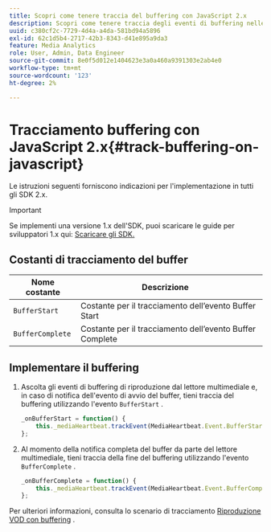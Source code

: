 ```yaml
---
title: Scopri come tenere traccia del buffering con JavaScript 2.x
description: Scopri come tenere traccia degli eventi di buffering nelle app del browser (JS).
uuid: c380cf2c-7729-4d4a-a4da-581bd94a5896
exl-id: 62c1d5b4-2717-42b3-8343-d41e895a9da3
feature: Media Analytics
role: User, Admin, Data Engineer
source-git-commit: 8e0f5d012e1404623e3a0a460a9391303e2ab4e0
workflow-type: tm+mt
source-wordcount: '123'
ht-degree: 2%

---
```


# Tracciamento buffering con JavaScript 2.x{#track-buffering-on-javascript}

Le istruzioni seguenti forniscono indicazioni per l&#39;implementazione in tutti gli SDK 2.x.

>[!IMPORTANT]
>
>Se implementi una versione 1.x dell&#39;SDK, puoi scaricare le guide per sviluppatori 1.x qui: [Scaricare gli SDK.](/help/sdk-implement/download-sdks.md)

## Costanti di tracciamento del buffer

| Nome costante | Descrizione     |
|---|---|
| `BufferStart` | Costante per il tracciamento dell’evento Buffer Start |
| `BufferComplete` | Costante per il tracciamento dell’evento Buffer Complete |

## Implementare il buffering

1. Ascolta gli eventi di buffering di riproduzione dal lettore multimediale e, in caso di notifica dell&#39;evento di avvio del buffer, tieni traccia del buffering utilizzando l&#39;evento `BufferStart` .

   ```js
   _onBufferStart = function() {
       this._mediaHeartbeat.trackEvent(MediaHeartbeat.Event.BufferStart);
   };
   ```

1. Al momento della notifica completa del buffer da parte del lettore multimediale, tieni traccia della fine del buffering utilizzando l&#39;evento `BufferComplete` .

   ```js
   _onBufferComplete = function() {
       this._mediaHeartbeat.trackEvent(MediaHeartbeat.Event.BufferComplete);
   };
   ```

Per ulteriori informazioni, consulta lo scenario di tracciamento [Riproduzione VOD con buffering](/help/sdk-implement/tracking-scenarios/vod-buffering.md) .
